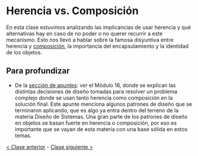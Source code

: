 # Herencia vs. Composición

En esta clase estuvimos analizando las implicancias de usar herencia y qué alternativas hay en caso de no poder o no querer recurrir a este mecanismo. Esto nos llevó a hablar sobre la famosa disyuntiva entre herencia y [composición](http://wiki.uqbar.org/wiki/articles/composicion--oop-.html), la importancia del encapsulamiento y la identidad de los objetos.

## Para profundizar

- De la [sección de apuntes](http://www.pdep.com.ar/material/apuntes): ver el Módulo 16, donde se explican las distintas decisiones de diseño tomadas para resolver un problema complejo donde se usan tanto herencia como composición en la solución final. Este apunte menciona algunos patrones de diseño que se terminaron aplicando, que es algo ya entra dentro del terreno de la materia Diseño de Sistemas. Una gran parte de los patrones de diseño en objetos se basan fuerte en herencia o composición, por eso es importante que se vayan de esta materia con una base sólida en estos temas.

[< Clase anterior](https://github.com/pdep-mit/bitacora-de-clase/blob/master/clase-22-B.md) - [Clase siguiente >](https://github.com/pdep-mit/bitacora-de-clase/blob/master/clase-24.md)
